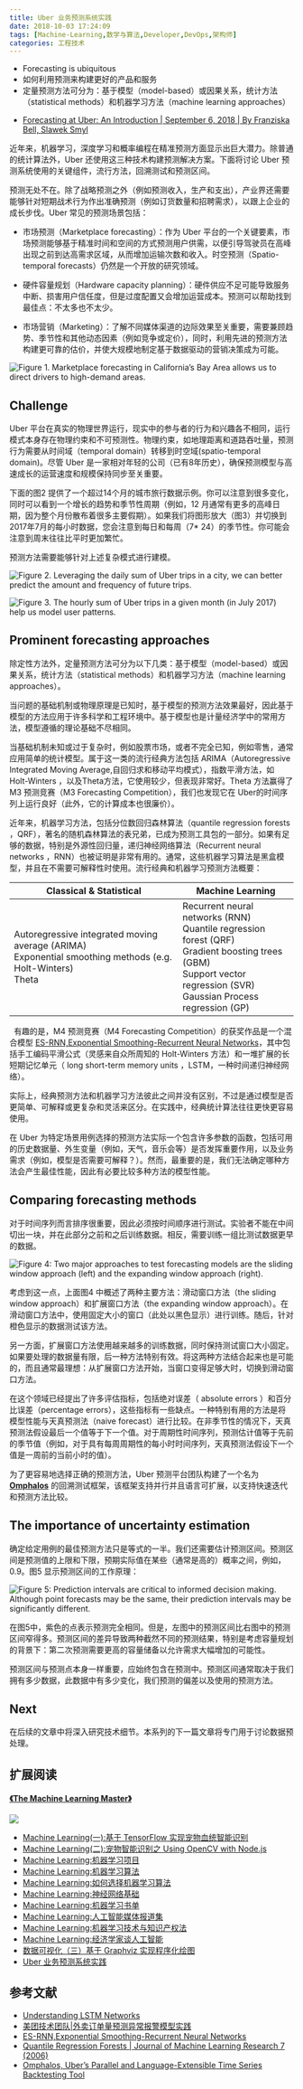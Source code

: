 ```yaml
---
title: Uber 业务预测系统实践
date: 2018-10-03 17:24:09
tags: [Machine-Learning,数学与算法,Developer,DevOps,架构师]
categories: 工程技术
---
```

- Forecasting is ubiquitous
- 如何利用预测来构建更好的产品和服务
- 定量预测方法可分为：基于模型（model-based）或因果关系，统计方法（statistical methods）和机器学习方法（machine learning approaches）

<!--more-->

- [Forecasting at Uber: An Introduction | September 6, 2018 | By Franziska Bell, Slawek Smyl](https://eng.uber.com/forecasting-introduction)

近年来，机器学习，深度学习和概率编程在精准预测方面显示出巨大潜力。除普通的统计算法外，Uber 还使用这三种技术构建预测解决方案。下面将讨论 Uber 预测系统使用的关键组件，流行方法，回溯测试和预测区间。

预测无处不在。除了战略预测之外（例如预测收入，生产和支出），产业界还需要能够针对短期战术行为作出准确预测（例如订货数量和招聘需求），以跟上企业的成长步伐。Uber 常见的预测场景包括：

- 市场预测（Marketplace forecasting）：作为 Uber 平台的一个关键要素，市场预测能够基于精准时间和空间的方式预测用户供需，以便引导驾驶员在高峰出现之前到达高需求区域，从而增加运输次数和收入。时空预测（Spatio-temporal forecasts）仍然是一个开放的研究领域。

- 硬件容量规划（Hardware capacity planning）：硬件供应不足可能导致服务中断、损害用户信任度，但是过度配置又会增加运营成本。预测可以帮助找到最佳点：不太多也不太少。

- 市场营销（Marketing）：了解不同媒体渠道的边际效果至关重要，需要兼顾趋势、季节性和其他动态因素（例如竞争或定价），同时，利用先进的预测方法构建更可靠的估价，并使大规模地制定基于数据驱动的营销决策成为可能。

![Figure 1. Marketplace forecasting in California’s Bay Area allows us to direct drivers to high-demand areas.](http://riboseyim-qiniu.riboseyim.com/Uber-forecasting-Marketplace.gif)

## Challenge

Uber 平台在真实的物理世界运行，现实中的参与者的行为和兴趣各不相同，运行模式本身存在物理约束和不可预测性。物理约束，如地理距离和道路吞吐量，预测行为需要从时间域（temporal domain）转移到时空域(spatio-temporal domain)。尽管 Uber 是一家相对年轻的公司（已有8年历史），确保预测模型与高速成长的运营速度和规模保持同步至关重要。

下面的图2 提供了一个超过14个月的城市旅行数据示例。你可以注意到很多变化，同时可以看到一个增长的趋势和季节性周期（例如，12 月通常有更多的高峰日期，因为整个月份散布着很多主要假期）。如果我们将图形放大（图3）并切换到2017年7月的每小时数据，您会注意到每日和每周（7\* 24）的季节性。你可能会注意到周末往往比平时更加繁忙。

预测方法需要能够针对上述复杂模式进行建模。

![Figure 2. Leveraging the daily sum of Uber trips in a city, we can better predict the amount and frequency of future trips.](http://riboseyim-qiniu.riboseyim.com/Uber-forecasting-F2.png)

![Figure 3. The hourly sum of Uber trips in a given month (in July 2017) help us model user patterns.](http://riboseyim-qiniu.riboseyim.com/Uber-forecasting-F3.png)

##  Prominent forecasting approaches

除定性方法外，定量预测方法可分为以下几类：基于模型（model-based）或因果关系，统计方法（statistical methods）和机器学习方法（machine learning approaches）。

当问题的基础机制或物理原理是已知时，基于模型的预测方法效果最好，因此基于模型的方法应用于许多科学和工程环境中。基于模型也是计量经济学中的常用方法，模型遵循的理论基础不尽相同。

当基础机制未知或过于复杂时，例如股票市场，或者不完全已知，例如零售，通常应用简单的统计模型。属于这一类的流行经典方法包括 ARIMA（Autoregressive Integrated Moving Average,自回归求和移动平均模式），指数平滑方法，如 Holt-Winters ，以及Theta方法，它使用较少，但表现非常好。Theta 方法赢得了 M3 预测竞赛（M3 Forecasting Competition），我们也发现它在 Uber的时间序列上运行良好（此外，它的计算成本也很廉价）。

近年来，机器学习方法，包括分位数回归森林算法（quantile regression forests ，QRF），著名的随机森林算法的表兄弟，已成为预测工具包的一部分。如果有足够的数据，特别是外源性回归量，递归神经网络算法（Recurrent neural networks ，RNN）也被证明是非常有用的。通常，这些机器学习算法是黑盒模型，并且在不需要可解释性时使用。流行经典和机器学习预测方法概要：

|Classical & Statistical|Machine Learning|
|-----|-----|
|Autoregressive integrated moving average (ARIMA) <br> Exponential smoothing methods (e.g. Holt-Winters) <br> Theta|Recurrent neural networks (RNN) <br> Quantile regression forest (QRF) <br> Gradient boosting trees (GBM) <br> Support vector regression (SVR) <br> Gaussian Process regression (GP)|
 
有趣的是，M4 预测竞赛（M4 Forecasting Competition）的获奖作品是一个混合模型 [ES-RNN,Exponential Smoothing-Recurrent Neural Networks](https://eng.uber.com/m4-forecasting-competition/)，其中包括手工编码平滑公式（灵感来自众所周知的 Holt-Winters 方法）和一堆扩展的长短期记忆单元（ long short-term memory units ，LSTM，一种时间递归神经网络）。

实际上，经典预测方法和机器学习方法彼此之间并没有区别，不过是通过模型是否更简单、可解释或更复杂和灵活来区分。在实践中，经典统计算法往往更快更容易使用。

在 Uber 为特定场景用例选择的预测方法实际一个包含许多参数的函数，包括可用的历史数据量、外生变量（例如，天气，音乐会等）是否发挥重要作用，以及业务需求（例如，模型是否需要可解释？）。然而，最重要的是，我们无法确定哪种方法会产生最佳性能，因此有必要比较多种方法的模型性能。

## Comparing forecasting methods

对于时间序列而言排序很重要，因此必须按时间顺序进行测试。实验者不能在中间切出一块，并在此部分之前和之后训练数据。相反，需要训练一组比测试数据更早的数据。

![Figure 4: Two major approaches to test forecasting models are the sliding window approach (left) and the expanding window approach (right).](http://riboseyim-qiniu.riboseyim.com/Uber-forecasting-F4.png)

考虑到这一点，上面图4 中概述了两种主要方法：滑动窗口方法（the sliding window approach）和扩展窗口方法（the expanding window approach）。在滑动窗口方法中，使用固定大小的窗口（此处以黑色显示）进行训练。随后，针对橙色显示的数据测试该方法。

另一方面，扩展窗口方法使用越来越多的训练数据，同时保持测试窗口大小固定。如果要处理的数据量有限，后一种方法特别有效。将这两种方法结合起来也是可能的，而且通常最理想：从扩展窗口方法开始，当窗口变得足够大时，切换到滑动窗口方法。

在这个领域已经提出了许多评估指标，包括绝对误差（ absolute errors ）和百分比误差（percentage errors），这些指标有一些缺点。一种特别有用的方法是将模型性能与天真预测法（naive forecast）进行比较。在非季节性的情况下，天真预测法假设最后一个值等于下一个值。对于周期性时间序列，预测估计值等于先前的季节值（例如，对于具有每周周期性的每小时时间序列，天真预测法假设下一个值是一周前的当前小时的值）。

为了更容易地选择正确的预测方法，Uber 预测平台团队构建了一个名为 **[Omphalos](https://eng.uber.com/omphalos/)** 的回溯测试框架，该框架支持并行并且语言可扩展，以支持快速迭代和预测方法比较。

## The importance of uncertainty estimation

确定给定用例的最佳预测方法只是等式的一半。我们还需要估计预测区间。预测区间是预测值的上限和下限，预期实际值在某些（通常是高的）概率之间，例如， 0.9。图5 显示预测区间的工作原理：

![Figure 5: Prediction intervals are critical to informed decision making. Although point forecasts may be the same, their prediction intervals may be significantly different.](http://riboseyim-qiniu.riboseyim.com/Uber-forecasting-F5.png)

在图5中，紫色的点表示预测完全相同。但是，左图中的预测区间比右图中的预测区间窄得多。预测区间的差异导致两种截然不同的预测结果，特别是考虑容量规划的背景下：第二次预测需要更高的容量储备以允许需求大幅增加的可能性。

预测区间与预测点本身一样重要，应始终包含在预测中。预测区间通常取决于我们拥有多少数据，此数据中有多少变化，我们预测的偏差以及使用的预测方法。

## Next

在后续的文章中将深入研究技术细节。本系列的下一篇文章将专门用于讨论数据预处理。


## 扩展阅读

#### [《The Machine Learning Master》](https://www.gitbook.com/book/riboseyim/machine-learning)
![](http://riboseyim-qiniu.riboseyim.com/banner-MLM-201803.png)
- [Machine Learning(一):基于 TensorFlow 实现宠物血统智能识别](https://riboseyim.github.io/2018/01/17/Machine-Learning-TensorFlow/)
- [Machine Learning(二):宠物智能识别之 Using OpenCV with Node.js](https://riboseyim.github.io/2018/01/15/Machine-Learning-OpenCV/)
- [Machine Learning:机器学习项目](https://riboseyim.github.io/2018/02/09/Machine-Learning-Projects/)
- [Machine Learning:机器学习算法](https://riboseyim.github.io/2018/02/10/Machine-Learning-Algorithms/)
- [Machine Learning:如何选择机器学习算法](https://riboseyim.github.io/2018/04/02/Machine-Learning-Algorithms-Sheet/)
- [Machine Learning:神经网络基础](https://riboseyim.github.io/2018/05/07/Machine-Learning-Neural-Network)
- [Machine Learning:机器学习书单](https://riboseyim.github.io/2018/01/25/Machine-Learning-Books/)
- [Machine Learning:人工智能媒体报道集](https://riboseyim.github.io/2017/08/29/Machine-Learning-News)
- [Machine Learning:机器学习技术与知识产权法](https://riboseyim.github.io/2018/02/16/Machine-Learning-Law/)
- [Machine Learning:经济学家谈人工智能](https://riboseyim.github.io/2018/03/09/Machine-Learning-Economist/)
- [数据可视化（三）基于 Graphviz 实现程序化绘图](https://riboseyim.github.io/2017/09/15/Visualization-Graphviz/)
- [Uber 业务预测系统实践](https://riboseyim.github.io/2018/10/03/Machine-Learning-Uber/)

## 参考文献
- [Understanding LSTM Networks](http://colah.github.io/posts/2015-08-Understanding-LSTMs/)
- [美团技术团队|外卖订单量预测异常报警模型实践](https://tech.meituan.com/order_holtwinter.html)
- [ES-RNN,Exponential Smoothing-Recurrent Neural Networks](https://eng.uber.com/m4-forecasting-competition/)
- [Quantile Regression Forests | Journal of Machine Learning Research 7 (2006) ](http://www.jmlr.org/papers/volume7/meinshausen06a/meinshausen06a.pdf)
- [Omphalos, Uber’s Parallel and Language-Extensible Time Series Backtesting Tool](https://eng.uber.com/omphalos/)
